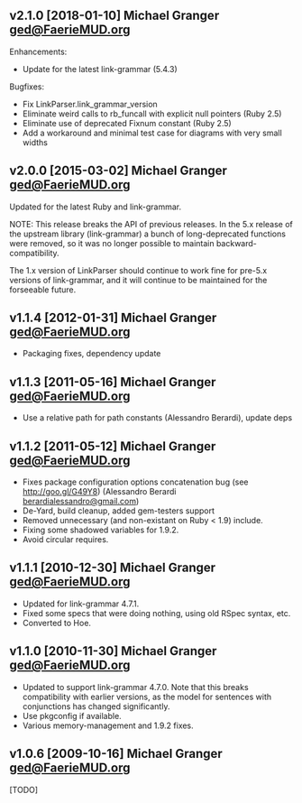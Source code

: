 ## v2.1.0 [2018-01-10] Michael Granger <ged@FaerieMUD.org>

Enhancements:

- Update for the latest link-grammar (5.4.3)

Bugfixes:

- Fix LinkParser.link_grammar_version
- Eliminate weird calls to rb_funcall with explicit null pointers (Ruby 2.5)
- Eliminate use of deprecated Fixnum constant (Ruby 2.5)
- Add a workaround and minimal test case for diagrams with very small widths


## v2.0.0 [2015-03-02] Michael Granger <ged@FaerieMUD.org>

Updated for the latest Ruby and link-grammar.

NOTE: This release breaks the API of previous releases. In the 5.x
release of the upstream library (link-grammar) a bunch of
long-deprecated functions were removed, so it was no longer possible
to maintain backward-compatibility.

The 1.x version of LinkParser should continue to work fine for
pre-5.x versions of link-grammar, and it will continue to be
maintained for the forseeable future.


## v1.1.4 [2012-01-31] Michael Granger <ged@FaerieMUD.org>

- Packaging fixes, dependency update


## v1.1.3 [2011-05-16] Michael Granger <ged@FaerieMUD.org>

- Use a relative path for path constants (Alessandro Berardi), update
  deps


## v1.1.2 [2011-05-12] Michael Granger <ged@FaerieMUD.org>

- Fixes package configuration options concatenation bug (see
  http://goo.gl/G49Y8) (Alessandro Berardi <berardialessandro@gmail.com>)
- De-Yard, build cleanup, added gem-testers support
- Removed unnecessary (and non-existant on Ruby < 1.9) include.
- Fixing some shadowed variables for 1.9.2.
- Avoid circular requires.


## v1.1.1 [2010-12-30] Michael Granger <ged@FaerieMUD.org>

* Updated for link-grammar 4.7.1.
* Fixed some specs that were doing nothing, using old RSpec syntax, etc.
* Converted to Hoe.


## v1.1.0 [2010-11-30] Michael Granger <ged@FaerieMUD.org>

* Updated to support link-grammar 4.7.0. Note that this breaks compatibility with
  earlier versions, as the model for sentences with conjunctions has changed
  significantly.
* Use pkgconfig if available.
* Various memory-management and 1.9.2 fixes.


## v1.0.6 [2009-10-16] Michael Granger <ged@FaerieMUD.org>

[TODO]

